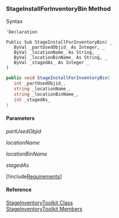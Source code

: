 ﻿### StageInstallForInventoryBin Method

Syntax

```vbnet
'Declaration

Public Sub StageInstallForInventoryBin( _
   ByVal _partUsedObjid_ As Integer, _
   ByVal _locationName_ As String, _
   ByVal _locationBinName_ As String, _
   ByVal _stagedAs_ As Integer _
) 
```

```csharp
public void StageInstallForInventoryBin( 
   int _partUsedObjid_,
   string _locationName_,
   string _locationBinName_,
   int _stagedAs_
)
```

#### Parameters

_partUsedObjid_

_locationName_

_locationBinName_

_stagedAs_

[!include[Requirements](../partials/requirements.md)]

#### Reference

[StageInventoryToolkit Class](FChoice.Toolkits.Clarify~FChoice.Toolkits.Clarify.FieldOps.StageInventoryToolkit.md)  
[StageInventoryToolkit Members](FChoice.Toolkits.Clarify~FChoice.Toolkits.Clarify.FieldOps.StageInventoryToolkit_members.md)